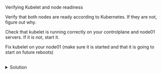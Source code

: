Verifying Kubelet and node readiness

Verify that both nodes are ready according to Kubernetes. If they are not, figure out why.

Check that kubelet is running correctly on your controlplane and node01 servers. If it is not, start it.

Fix kubelet on your node01 (make sure it is started and that it is going to start on future reboots)

<br>

<details>
<summary>Solution</summary>
Verify that both nodes are ready

```plain 
kubectl get nodes
```{{exec}}

You see that node01 is not ready

Let's fix node01 server

```plain
ssh node01
```{{exec}}

```plain
systemctl status kubelet
```{{exec}}

Kubelet is not running, so let's start it.
We also see that it is not enabled, so we need to ensure that it is enabled on future system restarts

```plain
systemctl start kubelet
systemctl enable kubelet
```{{exec}}

Verify it is started

```plain
systemctl status kubelet
```{{exec}}

Exit back to controlplane node
```plain
exit
```

Verify that both nodes are in a ready state
```plain
kubectl get nodes
```{{exec}}

</details>